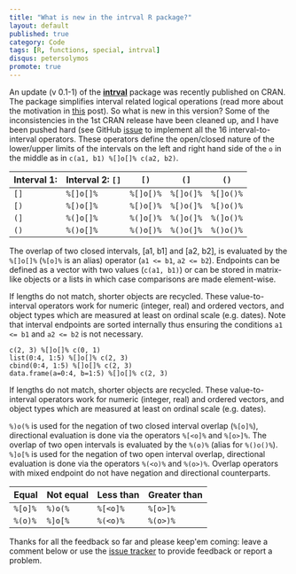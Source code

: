 ```yaml
---
title: "What is new in the intrval R package?"
layout: default
published: true
category: Code
tags: [R, functions, special, intrval]
disqus: petersolymos
promote: true
---
```


An update (v 0.1-1) of the [**intrval**](https://github.com/psolymos/intrval) package was recently published on CRAN. The package simplifies interval related logical operations (read more about the motivation in [this](http://peter.solymos.org/code/2016/12/02/relational-operators-for-intervals-with-the-intrval-r-package.html) post).
So what is new in this version? Some of the inconsistencies in the 1st CRAN release have been cleaned up, and I have been pushed hard (see GitHub [issue](https://github.com/psolymos/intrval/issues/6) to implement all the 16 
interval-to-interval operators.
These operators define the open/closed nature of the lower/upper
limits of the intervals on the left and right hand side of the `o`
in the middle as in `c(a1, b1) %[]o[]% c(a2, b2)`.

Interval 1:  | Interval 2: `[]` |  `[)` |  `(]` |  `()`
-----------------|--------------|--------------|--------------|--------------
`[]` | `%[]o[]%`    | `%[]o[)%`    | `%[]o(]%`    | `%[]o()%`
`[)` | `%[)o[]%`    | `%[)o[)%`    | `%[)o(]%`    | `%[)o()%`
`(]` | `%(]o[]%`    | `%(]o[)%`    | `%(]o(]%`    | `%(]o()%`
`()` | `%()o[]%`    | `%()o[)%`    | `%()o(]%`    | `%()o()%`

The overlap of two closed intervals, [a1, b1] and [a2, b2],
is evaluated by the `%[]o[]%` (`%[o]%` is an alias)
operator (`a1 <= b1`, `a2 <= b2`).
Endpoints can be defined as a vector with two values
(`c(a1, b1)`) or can be stored in matrix-like objects or a lists
in which case comparisons are made element-wise.

If lengths do not match, shorter objects are recycled.
These value-to-interval operators work for numeric (integer, real)
and ordered vectors, and object types which are measured at
least on ordinal scale (e.g. dates).
Note that interval endpoints
are sorted internally thus ensuring the conditions
`a1 <= b1` and `a2 <= b2` is not necessary.

```
c(2, 3) %[]o[]% c(0, 1)
list(0:4, 1:5) %[]o[]% c(2, 3)
cbind(0:4, 1:5) %[]o[]% c(2, 3)
data.frame(a=0:4, b=1:5) %[]o[]% c(2, 3)
```

If lengths do not match, shorter objects are recycled.
These value-to-interval operators work for numeric (integer, real)
and ordered vectors, and object types which are measured at
least on ordinal scale (e.g. dates).

`%)o(%` is used for the negation of two closed interval overlap (`%[o]%`),
directional evaluation is done via the operators
`%[<o]%` and `%[o>]%`.
The overlap of two open intervals
is evaluated by the `%(o)%` (alias for `%()o()%`).
`%]o[%` is used for the negation of two open interval overlap,
directional evaluation is done via the operators
`%(<o)%` and `%(o>)%`.
Overlap operators with mixed endpoint do not have
negation and directional counterparts.

Equal     | Not equal  | Less than  | Greater than
----------|------------|------------|----------------
 `%[o]%`  | `%)o(%`    | `%[<o]%`   | `%[o>]%`
 `%(o)%`  | `%]o[%`    | `%(<o)%`   | `%(o>)%`

Thanks for all the feedback so far and please keep'em coming: 
leave a comment below or use the [issue tracker](https://github.com/psolymos/intrval/issues)
to provide feedback or report a problem.

